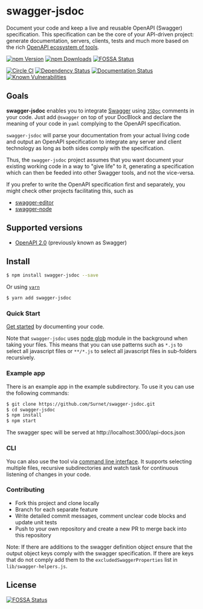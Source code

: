 # swagger-jsdoc

Document your code and keep a live and reusable OpenAPI (Swagger) specification. This specification can be the core of your API-driven project: generate
documentation, servers, clients, tests and much more based on the rich [OpenAPI ecosystem of tools](http://swagger.io/).

[![npm Version](https://img.shields.io/npm/v/swagger-jsdoc.svg)](https://www.npmjs.com/package/swagger-jsdoc)
[![npm Downloads](https://img.shields.io/npm/dm/swagger-jsdoc.svg)](https://www.npmjs.com/package/swagger-jsdoc)
[![FOSSA Status](https://app.fossa.io/api/projects/git%2Bhttps%3A%2F%2Fgithub.com%2FC45tr0%2Fopenapi-jsdoc.svg?type=shield)](https://app.fossa.io/projects/git%2Bhttps%3A%2F%2Fgithub.com%2FC45tr0%2Fopenapi-jsdoc?ref=badge_shield)

[![Circle CI](https://img.shields.io/circleci/project/Surnet/swagger-jsdoc/master.svg)](https://circleci.com/gh/Surnet/swagger-jsdoc)
[![Dependency Status](https://img.shields.io/gemnasium/Surnet/swagger-jsdoc.svg)](https://gemnasium.com/Surnet/swagger-jsdoc)
[![Documentation Status](http://inch-ci.org/github/Surnet/swagger-jsdoc.svg?branch=master&style=flat)](http://inch-ci.org/github/Surnet/swagger-jsdoc)
[![Known Vulnerabilities](https://snyk.io/test/npm/swagger-jsdoc/badge.svg)](https://snyk.io/test/npm/swagger-jsdoc)

## Goals

**swagger-jsdoc** enables you to integrate [Swagger](http://swagger.io)
using [`JSDoc`](http://usejsdoc.org/) comments in your code. Just add `@swagger` on top of your DocBlock and declare the meaning of your code in `yaml` complying to the OpenAPI specification.

`swagger-jsdoc` will parse your documentation from
your actual living code and output an OpenAPI specification to integrate any server and client
technology as long as both sides comply with the specification.

Thus, the `swagger-jsdoc` project assumes that you want document your existing working code in a way to "give life" to it, generating a specification which can then be feeded into other Swagger tools, and not the vice-versa.

If you prefer to write the OpenAPI specification first and separately, you might check other projects facilitating this, such as
-  [swagger-editor](http://swagger.io/swagger-editor/)
- [swagger-node](https://github.com/swagger-api/swagger-node)

## Supported versions
* [OpenAPI 2.0](https://github.com/OAI/OpenAPI-Specification/blob/master/versions/2.0.md) (previously known as Swagger)

## Install

```bash
$ npm install swagger-jsdoc --save
```

Or using [`yarn`](https://yarnpkg.com/en/)

```bash
$ yarn add swagger-jsdoc
```

### Quick Start

[Get started](./docs/GETTING-STARTED.md) by documenting your code.

Note that `swagger-jsdoc` uses [node glob](https://github.com/isaacs/node-glob) module in the background when taking your files. This means that you can use patterns such as `*.js` to select all javascript files or `**/*.js` to select all javascript files in sub-folders recursively.

### Example app

There is an example app in the example subdirectory.
To use it you can use the following commands:

```bash
$ git clone https://github.com/Surnet/swagger-jsdoc.git
$ cd swagger-jsdoc
$ npm install
$ npm start
```

The swagger spec will be served at http://localhost:3000/api-docs.json


### CLI

You can also use the tool via [command line interface](./docs/CLI.md). It supports selecting multiple files, recursive subdirectories and watch task for continuous listening of changes in your code.

### Contributing

- Fork this project and clone locally
- Branch for each separate feature
- Write detailed commit messages, comment unclear code blocks and update unit tests
- Push to your own repository and create a new PR to merge back into this repository

Note: If there are additions to the swagger definition object ensure that the output object keys comply with the swagger specification.  If there are keys that do not comply add them to the `excludedSwaggerProperties` list in `lib/swagger-helpers.js`.


## License
[![FOSSA Status](https://app.fossa.io/api/projects/git%2Bhttps%3A%2F%2Fgithub.com%2FC45tr0%2Fopenapi-jsdoc.svg?type=large)](https://app.fossa.io/projects/git%2Bhttps%3A%2F%2Fgithub.com%2FC45tr0%2Fopenapi-jsdoc?ref=badge_large)
